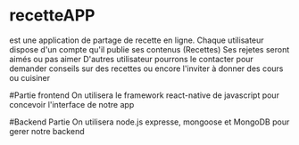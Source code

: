 # recetteAPP
est une application de partage  de recette en ligne.
Chaque utilisateur dispose d'un compte qu'il publie ses contenus (Recettes)
Ses rejetes seront aimés ou pas aimer 
D'autres utilisateur pourrons le contacter pour demander conseils sur des recettes ou encore l'inviter à donner des cours ou cuisiner

#Partie frontend
On utilisera le framework react-native de javascript pour concevoir l'interface de notre app

#Backend Partie
On utilisera node.js expresse, mongoose et MongoDB pour gerer notre backend
